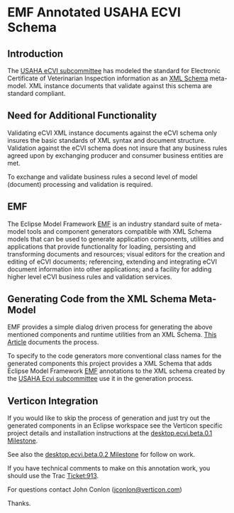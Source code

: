 EMF Annotated USAHA ECVI Schema
===================

Introduction
------------

The [USAHA eCVI subcommittee](https://github.com/tracefirst/usaha_committee) has modeled the standard for Electronic Certificate of Veterinarian Inspection information as an [XML Schema](http://en.wikipedia.org/wiki/XML_Schema) meta-model. XML instance documents 
that validate against this schema are standard compliant. 

Need for Additional Functionality
------

Validating eCVI XML instance documents against the eCVI schema only insures the basic standards of XML syntax and document structure. Validation 
against the eCVI schema does not insure that any business rules agreed upon by exchanging producer and consumer business entities are met. 

To exchange and validate business rules a second level of model (document) processing and validation is required.

EMF
---

The Eclipse Model Framework [EMF](http://www.eclipse.org/modeling/emf/) is an industry standard suite of meta-model tools and component generators
compatible with XML Schema models that can be used to generate application components, utilities and applications that provide functionality for loading, persisting and transforming documents and resources; visual editors for the
creation and editing of eCVI documents; referencing, extending and integrating eCVI document information into other applications; and a facility 
for adding higher level eCVI business rules and validation services.

Generating Code from the XML Schema Meta-Model
-----------------------------------------

EMF provides a simple dialog driven process for generating the above mentioned components and runtime utilities from an XML Schema.
[This Article](http://techblog.goelite.org/generating-an-xml-editor-based-on-xsd-using-emf/) documents the process.

To specify to the code generators more conventional class names for the generated components this project provides a XML Schema that 
adds Eclipse Model Framework [EMF](http://www.eclipse.org/modeling/emf/) annotations to the XML schema created by 
the [USAHA Ecvi subcommittee](https://github.com/tracefirst/usaha_committee) use it in the generation process.

Verticon Integration
--------------------

If you would like to skip the process of generation and just try out the generated components in an Eclipse workspace 
see the Verticon specific project details and installation instructions at the 
[desktop.ecvi.beta.0.1 Milestone](http://tracker-project.verticon.com/verticon_Tracker/milestone/desktop.ecvi.beta.0.1).

See also the [desktop.ecvi.beta.0.2 Milestone](http://tracker-project.verticon.com/verticon_Tracker/milestone/desktop.ecvi.beta.0.2) for
follow on work.

If you have technical comments to make on this annotation work, you should use the Trac
[Ticket:913](http://tracker-project.verticon.com/verticon_Tracker/ticket/913). 

For questions contact John Conlon (jconlon@verticon.com)

Thanks.
